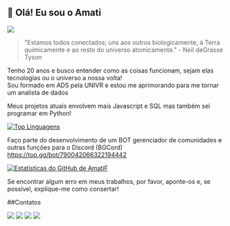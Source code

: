 <h2>👋 Olá! Eu sou o <strong>Amati</strong></h2>  <img src="https://komarev.com/ghpvc/?username=coreosg" />

>"Estamos todos conectados; uns aos outros biologicamente, à Terra quimicamente e ao resto do universo atomicamente." - Neil deGrasse Tyson

Tenho 20 anos e busco entender como as coisas funcionam, sejam elas tecnologias ou o universo
a nossa volta! <br>
Sou formado em ADS pela UNIVR e estou me aprimorando para me tornar um analista de dados 


Meus projetos atuais envolvem mais Javascript e SQL mas também sei programar em Python!

[![Top Linguagens](https://github-readme-stats.vercel.app/api/top-langs/?username=coreosg&layout=compact&theme=dracula&locale=pt-br)](https://github.com/coreosg/github-readme-stats)


Faço parte do desenvolvimento de um BOT gerenciador de comunidades e outras funções para o Discord (BGCord)
https://top.gg/bot/790042066322194442

[![Estatísticas do GitHub de AmatiF](https://github-readme-stats.vercel.app/api?username=coreosg&count_private=true&show_icons=true&theme=dracula&locale=pt-br)](https://github.com/coreosg/github-readme-stats)


Se encontrar algum erro em meus trabalhos, por favor, aponte-os e, se possível, explique-me como consertar!



##Contatos
<div>
<a href="#" target="_blank"><img src="https://dcbadge.vercel.app/api/shield/240215672414666753" target="_blank"></a>
<a href="https://www.twitch.tv/coreosg" target="_blank"><img src="https://img.shields.io/badge/Twitch-9146FF?style=for-the-badge&logo=twitch&logoColor=white" target="_blank"></a>
<a href = "mailto:coreosgg@gmail.com"><img src="https://img.shields.io/badge/Gmail-D14836?style=for-the-badge&logo=gmail&logoColor=white" target="_blank"></a>
<a href="https://www.linkedin.com/in/amati-francisco-93aa30177" target="_blank"><img src="https://img.shields.io/badge/-LinkedIn-%230077B5?style=for-the-badge&logo=linkedin&logoColor=white" target="_blank"></a>   
</div>

